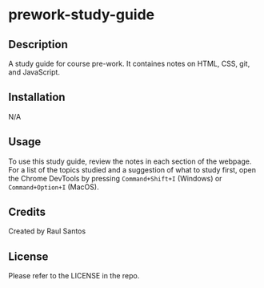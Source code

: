 # prework-study-guide

## Description

A study guide for course pre-work. It containes notes on HTML, CSS, git, and JavaScript.

## Installation

N/A

## Usage

To use this study guide, review the notes in each section of the webpage. For a list of the topics studied and a suggestion of what to study first, open the Chrome DevTools by pressing `Command+Shift+I` (Windows) or `Command+Option+I` (MacOS).

## Credits

Created by Raul Santos

## License

Please refer to the LICENSE in the repo.
